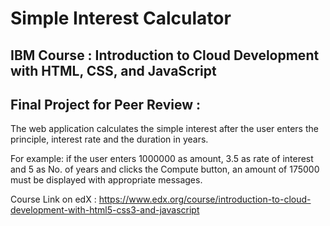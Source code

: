# Simple Interest Calculator

IBM Course : Introduction to Cloud Development with HTML, CSS, and JavaScript
-----------------------------------------------------------------------------

Final Project for Peer Review :
------------------------------

The web application calculates the simple interest after the user enters the principle, interest rate and the duration in years. 

For example: if the user enters 1000000 as amount, 3.5 as rate of interest and 5 as No. of years and clicks the Compute button, an amount of 175000 must be displayed with appropriate messages.

 Course Link on edX : https://www.edx.org/course/introduction-to-cloud-development-with-html5-css3-and-javascript

